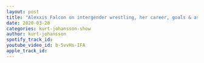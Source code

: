 ```yaml
---
layout: post
title: "Alexxis Falcon on intergender wrestling, her career, goals & aspirations and more!"
date: 2020-03-28
categories: kurt-johansson-show
author: kurt-johansson
spotify_track_id: 
youtube_video_id: b-5vvHs-IFA
apple_track_id: 
---
```

